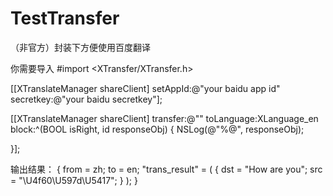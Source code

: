 # TestTransfer
（非官方）封装下方便使用百度翻译

你需要导入
#import <XTransfer/XTransfer.h>

[[XTranslateManager shareClient] setAppId:@"your baidu app id" secretkey:@"your baidu secretkey"];

[[XTranslateManager shareClient] transfer:@"" toLanguage:XLanguage_en block:^(BOOL isRight, id responseObj) {
      NSLog(@"%@", responseObj);
    
}];

输出结果：
{
    from = zh;
    to = en;
    "trans_result" =     (
                {
            dst = "How are you";
            src = "\U4f60\U597d\U5417";
        }
    );
}
